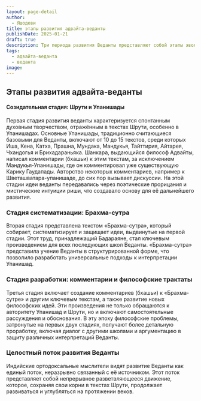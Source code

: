 ```yaml
---
layout: page-detail
author:
  - Яшодеви
title: этапы развития адвайта-веданты
publishDate: 2025-01-21
draft: true
description: Три периода развития Веданты представляют собой этапы эволюции её философских и духовных идей. Первая стадия, называемая созидательной, связана с текстами божественного откровения Шрути, особенно Упанишадами, где идеи выражались через мистические интуиции и прорицания риши. На второй стадии, стадии систематизации, происходит структурирование и защита учения Веданты в форме «Брахма-сутры». Третья стадия, стадия разработки, посвящена созданию комментариев и трактатов, которые углубляют философское содержание Веданты, добавляя к её интерпретации самостоятельные рассуждения и аргументацию.
tags:
  - адвайта-веданта
  - веданта
image:
---
```

## Этапы развития адвайта-веданты

#### Созидательная стадия: Шрути и Упанишады
Первая стадия развития веданты характеризуется спонтанным духовным творчеством, отражённым в текстах Шрути, особенно в Упанишадах. Основные Упанишады, традиционно считающиеся базовыми для Веданты, включают от 10 до 15 текстов, среди которых Иша, Кена, Катха, Прашна, Мундака, Мандукья, Тайттирия, Айтарея, Чхандогья и Брихадараньяка. Шанкара, выдающийся философ Адвайты, написал комментарии (бхашьи) к этим текстам, за исключением Мандукья-Упанишады, где он комментировал уже существующую Карику Гаудапады. Авторство некоторых комментариев, например к Шветашватара-упанишаде, до сих пор вызывает дискуссии. На этой стадии идеи веданты передавались через поэтические прорицания и мистические интуиции риши, что создавало основу для её дальнейшего развития.

### Стадия систематизации: Брахма-сутра
Вторая стадия представлена текстом «Брахма-сутра», который собирает, систематизирует и защищает идеи, выдвинутые на первой стадии. Этот труд, принадлежащий Бадараяне, стал ключевым произведением для всех последующих школ Веданты. «Брахма-сутра» представила учение Веданты в структурированной форме, что позволило разработать универсальные подходы к интерпретации Упанишад.

### Стадия разработки: комментарии и философские трактаты
Третья стадия включает создание комментариев (бхашьи) к «Брахма-сутре» и другим ключевым текстам, а также развитие новых философских идей. Эти произведения не только обращаются к авторитету Упанишад и Шрути, но и включают самостоятельные рассуждения и обоснования. В эту эпоху философские проблемы, затронутые на первых двух стадиях, получают более детальную проработку, включая диалог с другими школами и аргументацию в защиту различных интерпретаций Веданты.

### Целостный поток развития Веданты
Индийские ортодоксальные мыслители видят развитие Веданты как единый поток, неразрывно связанный с её источником. Этот поток представляет собой непрерывное разветвляющееся движение, которое, сохраняя свои корни в текстах Шрути, продолжает развиваться и углубляться на протяжении веков.